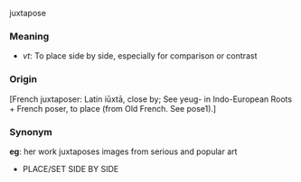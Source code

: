 juxtapose
### Meaning
+ _vt_: To place side by side, especially for comparison or contrast

### Origin

[French juxtaposer: Latin iūxtā, close by; See yeug- in Indo-European Roots + French poser, to place (from Old French. See pose1).]

### Synonym

__eg__: her work juxtaposes images from serious and popular art

+ PLACE/SET SIDE BY SIDE


